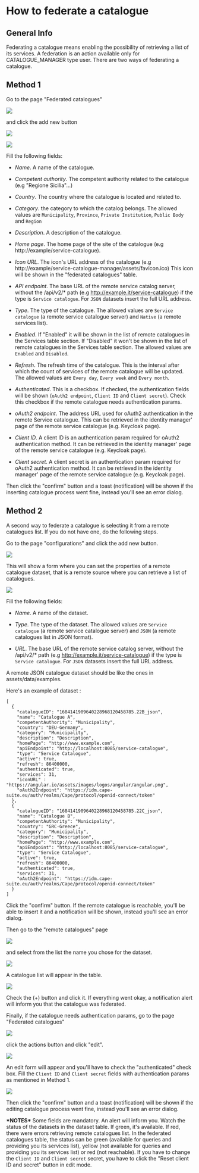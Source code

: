 # How to federate a catalogue

## General Info

Federating a catalogue means enabling the possibility of retrieving a list of its services. 
A federation is an action available only for CATALOGUE_MANAGER type user.
There are two ways of federating a catalogue.

## Method 1

Go to the page \"Federated catalogues\" 

![](federated-catalogue.png)

and click the add new button 

![](add-catalogue.png)

![](add-catalogue-2.png)

Fill the following fields: 

-   *Name*. A name of the catalogue.

-   *Competent authority*. The competent authority related to the catalogue (e.g \"Regione Sicilia\"...)

-   *Country*. The country where the catalogue is located and related to.

-   *Category*. the category to which the catalog belongs. The allowed values are `Municipality`, `Province`, `Private Institution`, `Public Body` and `Region`

-   *Description*. A description of the catalogue.

-   *Home page*. The home page of the site of the catalogue (e.g http://example/service-catalogue).

-   *Icon URL*. The icon's URL address of the catalogue (e.g http://example/service-catalogue-manager/assets/favicon.ico) This icon will be shown in the \"federated catalogues\" table.

-   *API endpoint*. The base URL of the remote service catalog server, without the /api/v2/* path (e.g http://example.it/service-catalogue) if the type is `Service catalogue`. For `JSON` datasets insert the full URL address.

-   *Type*. The type of the catalogue. The allowed values are `Service catalogue` (a remote service catalogue server) and `Native` (a remote services list).

-   *Enabled*. If \"Enabled\" it will be shown in the list of remote catalogues in the Services table section. If \"Disabled\" it won't be shown in the list of remote catalogues in the Services table section. The allowed values are `Enabled` and `Disabled`.

-   *Refresh*. The refresh time of the catalogue. This is the interval after which the count of services of the remote catalogue will be updated. The allowed values are `Every day`, `Every week` and `Every month`.

-   *Authenticated*. This is a checkbox. If checked, the authentication fields will be shown (`oAuth2 endpoint`, `Client ID` and `Client secret`). Check this checkbox if the remote catalogue needs authentication params.

-   *oAuth2 endpoint*. The address URL used for oAuth2 authentication in the remote Service catalogue. This can be retrieved in the identity manager' page of the remote service catalogue (e.g. Keycloak page).

-   *Client ID*. A client ID is an authentication param required for oAuth2 authentication method. It can be retrieved in the identity manager' page of the remote service catalogue (e.g. Keycloak page).

-   *Client secret*. A client secret is an authentication param required for oAuth2 authentication method. It can be retrieved in the identity manager' page of the remote service catalogue (e.g. Keycloak page).

Then click the \"confirm\" button and a toast (notification) will be shown if the inserting catalogue process went fine, instead you'll see an error dialog.

## Method 2

A second way to federate a catalogue is selecting it from a remote catalogues list. If you do not have one, do the following steps.

Go to the page \"configurations\" and click the add new button. 

![](configuration.png)

This will show a form where you can set the properties of a remote catalogue dataset, that is a remote source where you can retrieve a list of catalogues.

![](add-dataset.png)

Fill the following fields: 

-   *Name*. A name of the dataset.

-   *Type*. The type of the dataset. The allowed values are `Service catalogue` (a remote service catalogue server) and `JSON` (a remote catalogues list in JSON format).

-   *URL*. The base URL of the remote service catalog server, without the /api/v2/* path (e.g http://example.it/service-catalogue) if the type is `Service catalogue`. For `JSON` datasets insert the full URL address.

A remote JSON catalogue dataset should be like the ones in assets/data/examples.

Here's an example of dataset :

```
[
  {
    "catalogueID": "1684141909640228968120458785.22B_json",
    "name": "Catalogue A",
    "competentAuthority": "Municipality",
    "country": "DEU-Germany",
    "category": "Municipality",
    "description": "Description",
    "homePage": "http://www.example.com",
    "apiEndpoint": "http://localhost:8085/service-catalogue",
    "type": "Service Catalogue",
    "active": true,
    "refresh": 86400000,
    "authenticated": true,
    "services": 31,
    "iconURL" : "https://angular.io/assets/images/logos/angular/angular.png",
    "oAuth2Endpoint": "https://idm.cape-suite.eu/auth/realms/Cape/protocol/openid-connect/token"
  },
  {
    "catalogueID": "1684141909640228968120458785.22C_json",
    "name": "Catalogue B",
    "competentAuthority": "Municipality",
    "country": "GRC-Greece",
    "category": "Municipality",
    "description": "Description",
    "homePage": "http://www.example.com",
    "apiEndpoint": "http://localhost:8085/service-catalogue",
    "type": "Service Catalogue",
    "active": true,
    "refresh": 86400000,
    "authenticated": true,
    "services": 31,
    "oAuth2Endpoint": "https://idm.cape-suite.eu/auth/realms/Cape/protocol/openid-connect/token"
  }
]
```

Click the \"confirm\" button. If the remote catalogue is reachable, you'll be able to insert it and a notification will be shown, instead you'll see an error dialog. 

Then go to the \"remote catalogues\" page 

![](remote-catalogues.png)

and select from the list the name you chose for the dataset.

![](dataset-select.png)

A catalogue list will appear in the table. 

![](remote-catalogues.png)

Check the (+) button and click it. If everything went okay, a notification alert will inform you that the catalogue was federated.

Finally, if the catalogue needs authentication params, go to the page \"Federated catalogues\"

![](federated-catalogue.png)

click the actions button and click \"edit\". 

![](actions-catalogue-1.png)

An edit form will appear and you'll have to check the \"authenticated\" check box. Fill the `Client ID` and `Client secret` fields with authentication params as mentioned in Method 1.

![](add-catalogue-2.png)

Then click the \"confirm\" button and a toast (notification) will be shown if the editing catalogue process went fine, instead you'll see an error dialog.

**\*NOTES\*** Some fields are mandatory. An alert will inform you.
Watch the status of the datasets in the dataset table. If green, it's available. If red, there were errors retrieving remote catalogues list. 
In the federated catalogues table, the status can be green (available for queries and providing you its services list), yellow (not available for queries and providing you its services list) or red (not reachable).
If you have to change the `Client ID` and `Client secret` secret, you have to click the \"Reset client ID and secret\" button in edit mode.